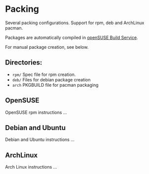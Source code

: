 Packing
=======

Several packing configurations. Support for rpm, deb and ArchLinux pacman. 

Packages are automatically compiled in [openSUSE Build Service](https://build.opensuse.org/project/show/home:vitenti).

For manual package creation, see below.

Directories:
------------
* `rpm/` Spec file for rpm creation.
* `deb/` Files for debian package creation
* `arch` PKGBUILD file for pacman packaging

OpenSUSE
--------

OpenSUSE rpm instructions ...

Debian and Ubuntu
-----------------

Debian and Ubuntu instructions ...

ArchLinux
---------

Arch Linux instructions ...
